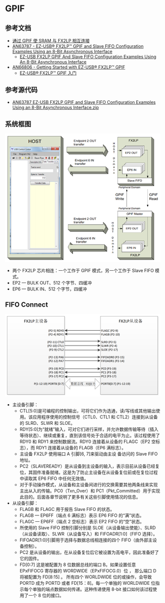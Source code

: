 # GPIF


## 参考文档

* [通过 GPIF 使 SRAM 与 FX2LP 相互连接](https://www.cypress.com/file/134606/download)
* [AN63787 - EZ-USB® FX2LP™ GPIF and Slave FIFO Configuration Examples Using an 8-Bit Asynchronous Interface](https://www.cypress.com/documentation/application-notes/an63787-ez-usb-fx2lp-gpif-and-slave-fifo-configuration-examples)
  * [EZ-USB FX2LP GPIF And Slave FIFO Configuration Examples Using An 8-Bit Asynchronous Interface](https://www.cypress.com/file/202291/download)
* [AN66806 - Getting Started with EZ-USB® FX2LP™ GPIF](https://www.cypress.com/documentation/application-notes/an66806-getting-started-ez-usb-fx2lp-gpif)
  * [EZ-USB® FX2LP™ GPIF 入门](https://www.cypress.com/file/135391/download)


## 参考源代码

* [AN63787 EZ-USB FX2LP GPIF and Slave FIFO Configuration Examples Using an 8-Bit Asynchronous Interface.zip](https://www.cypress.com/file/44776/download)


## 系统框图

![images/GPIF_Back2Back_System_ARCH.png](images/GPIF_Back2Back_System_ARCH.png)

* 两个 FX2LP 芯片相连：一个工作于 GPIF 模式，另一个工作于 Slave FIFO 模式。
* EP2 — BULK OUT、512 个字节、四缓冲
* EP6 — BULK IN、512 个字节，四缓冲


## FIFO Connect

![images/GPIF_Back2Back_FIFO_Connect.png](images/GPIF_Back2Back_FIFO_Connect.png)

* 主设备引脚：
  * CTL[5:0]是可编程的控制输出，可将它们作为选通，读/写线或其他输出使用。该应用程序使用的控制信号（CTL0、CTL1 和 CTL2）连接到从设备的 SLRD、SLWR 和 SLOE。
  * RDY[5:0]为“就绪”输入，可对它们进行采样，并允许数据传输等待（插入等待状态）、继续或重复，直到该信号处于合适的电平为止。该过程使用了 RDY0 和 RDY1 来控制数据流。RDY0 连接着从设备的 FLAGC（EP2 空标志），而 RDY1 连接着从设备的 FLAGB（EP6 满标志）。
  * 主设备 FX2LP 使用端口 A 引脚[6, 7]来驱动由主设
  备访问的 Slave FIFO 地址。
  * PC2（SLAVEREADY）是从设备到主设备的输入，表示目前从设备已经复位，其固件准备就绪。这是为了防止主设备在从设备复位前或在复位过程中读取其 EP6 FIFO 中任何无效值。
  * 对于手动操作模式，从设备和主设备间进行的交换需要其他两条线来实现主出从入的传输。PC0（Txn_Over）和 PC1（Pkt_Committed）用于实现此目的。后面各章节说明了更多有关这些引脚使用情况的信息。
* 从设备引脚：
  * FLAGB 和 FLAGC 用于报告 Slave FIFO 的状态。
  * FLAGB — EP6FF（端点 6 满标志）表示 EP6 FIFO 的“满”状态。
  * FLAGC — EP6FF（端点 2 空标志）表示 EP2 FIFO 的“空”状态。
  * 所使用的 Slave FIFO 控制引脚分别是 SLOE（从设备输出使能）、SLRD（从设备读取）、SLWR（从设备写入）和 FIFOADR[1:0]（FIFO 选择）。
  * FIFOADR[1:0]引脚用于选择与数据总线相连接的四个 FIFO（由外部主设备控制）。
  * PC2 是从设备的输出，在从设备复位后它被设置为高电平，因此准备好了它的固件。
  * FD[0:7] 这是被配置为 8 位数据总线的端口 B。如果设置任意 EPxFIFOCG 寄存器的 WORDWIDE（EPxFIFOCG.0）位 ， 那么端口 D 将被配置为 FD[8:15] 。 所有四个 WORLDWIDE 位的或操作，会导致 PORTD 成为 PORTD 或者 FD[15：8]。每一个单独的 WORLDWIDE 位指示每个单独的端点数据如何传递。这种传递使用 8-bit 接口如何该过程使用了一个 8 位的接口。

